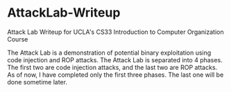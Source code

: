 # AttackLab-Writeup
Attack Lab Writeup for UCLA's CS33 Introduction to Computer Organization Course


The Attack Lab is a demonstration of potential binary exploitation using code injection and ROP attacks.
The Attack Lab is separated into 4 phases. The first two are code injection attacks, and the last two are
ROP attacks. As of now, I have completed only the first three phases. The last one will be done sometime later.
